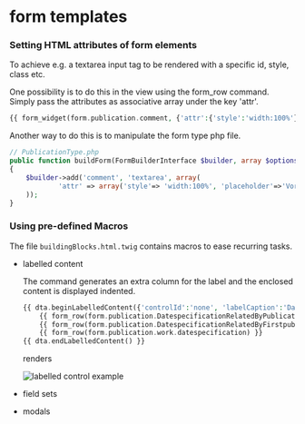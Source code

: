 
# form templates

### Setting HTML attributes of form elements

To achieve e.g. a textarea input tag to be rendered with a specific id, style, class etc.

One possibility is to do this in the view using the form_row command.
Simply pass the attributes as associative array under the key 'attr'. 

```php
{{ form_widget(form.publication.comment, {'attr':{'style':'width:100%'} }) }}
```

Another way to do this is to manipulate the form type php file.
    
```php
// PublicationType.php
public function buildForm(FormBuilderInterface $builder, array $options)
{
    $builder->add('comment', 'textarea', array(
            'attr' => array('style'=> 'width:100%', 'placeholder'=>'Vorlage beschädigt...'),
    ));
}
```
### Using pre-defined Macros

The file ```buildingBlocks.html.twig``` contains macros to ease recurring tasks. 

- labelled content

    The command generates an extra column for the label and the enclosed content is displayed indented.
    
    ```php
    {{ dta.beginLabelledContent({'controlId':'none', 'labelCaption':'Datierung'}) }}
        {{ form_row(form.publication.DatespecificationRelatedByPublicationdateId) }}
        {{ form_row(form.publication.DatespecificationRelatedByFirstpublicationdateId) }}
        {{ form_row(form.publication.work.datespecification) }}
    {{ dta.endLabelledContent() }}
    ```

    renders

    ![labelled control example][labelledContent]

- field sets 

- modals 

[labelledContent]: img/labelledContent.png "The left column is created by the labelled control macro."